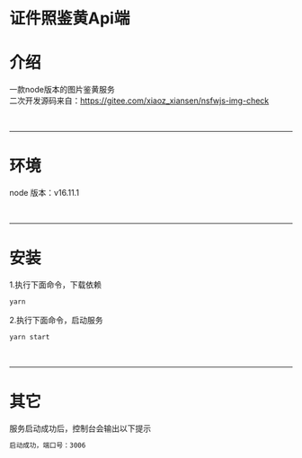 # 证件照鉴黄Api端

# 介绍
一款node版本的图片鉴黄服务
<br>
二次开发源码来自：https://gitee.com/xiaoz_xiansen/nsfwjs-img-check

<br>
<hr>

# 环境
node 版本：v16.11.1

<br>
<hr>

# 安装
1.执行下面命令，下载依赖
```js
yarn
```
2.执行下面命令，启动服务
 ```js
yarn start
 ```

<br>
<hr>

# 其它

服务启动成功后，控制台会输出以下提示
```js
启动成功，端口号：3006
```
